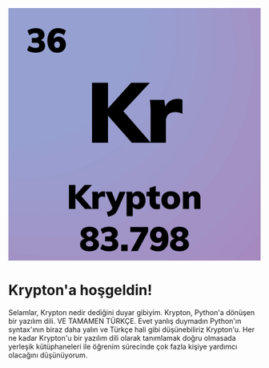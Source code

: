 ![Krypton](icon.png)

# Krypton'a hoşgeldin!

Selamlar, Krypton nedir dediğini duyar gibiyim. Krypton, Python'a dönüşen bir yazılım dili. VE TAMAMEN TÜRKÇE. Evet yanlış duymadın Python'ın syntax'ının biraz daha yalın ve Türkçe hali gibi düşünebiliriz Krypton'u. Her ne kadar Krypton'u bir yazılım dili olarak tanımlamak doğru olmasada yerleşik kütüphaneleri ile öğrenim sürecinde çok fazla kişiye yardımcı olacağını düşünüyorum.
